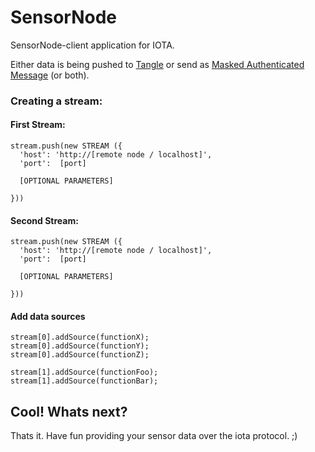 # SensorNode
SensorNode-client application for IOTA.

Either data is being pushed to <a href="https://thetangle.org/">Tangle</a> or send as <a href="https://blog.iota.org/introducing-masked-authenticated-messaging-e55c1822d50e">Masked Authenticated Message</a> (or both).

### Creating a stream:

#### First Stream:
```
stream.push(new STREAM ({
  'host': 'http://[remote node / localhost]',
  'port':  [port]
  
  [OPTIONAL PARAMETERS]
  
}))
```

#### Second Stream:
```
stream.push(new STREAM ({
  'host': 'http://[remote node / localhost]',
  'port':  [port]
  
  [OPTIONAL PARAMETERS]
  
}))
```

#### Add data sources
```
stream[0].addSource(functionX);
stream[0].addSource(functionY);
stream[0].addSource(functionZ);

stream[1].addSource(functionFoo);
stream[1].addSource(functionBar);
```

## Cool! Whats next?

Thats it. Have fun providing your sensor data over the iota protocol. ;)
